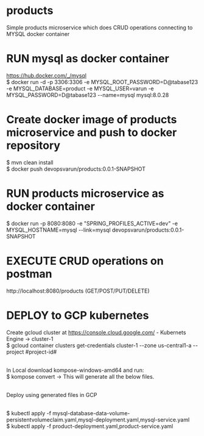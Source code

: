 # products
Simple products microservice which does CRUD operations connecting to MYSQL docker container

# RUN mysql as docker container
https://hub.docker.com/_/mysql
<br />$ docker run -d -p 3306:3306 -e MYSQL_ROOT_PASSWORD=D@tabase123 -e MYSQL_DATABASE=product -e MYSQL_USER=varun -e MYSQL_PASSWORD=D@tabase123 --name=mysql mysql:8.0.28

# Create docker image of products microservice and push to docker repository
$ mvn clean install
<br />$ docker push devopsvarun/products:0.0.1-SNAPSHOT

# RUN products microservice as docker container
$ docker run -p 8080:8080 -e "SPRING_PROFILES_ACTIVE=dev" -e MYSQL_HOSTNAME=mysql --link=mysql devopsvarun/products:0.0.1-SNAPSHOT

# EXECUTE CRUD operations on postman
http://localhost:8080/products (GET/POST/PUT/DELETE)

# DEPLOY to GCP kubernetes
Create gcloud cluster at https://console.cloud.google.com/ - Kubernets Engine -> cluster-1
<br />$ gcloud container clusters get-credentials cluster-1 --zone us-central1-a --project #project-id#
  
<br /> In Local download kompose-windows-amd64 and run:
<br />$ kompose convert -> This will generate all the below files.
  
<br /> Deploy using generated files in GCP
  
<br />$ kubectl apply -f mysql-database-data-volume-persistentvolumeclaim.yaml,mysql-deployment.yaml,mysql-service.yaml
<br />$ kubectl apply -f product-deployment.yaml,product-service.yaml


